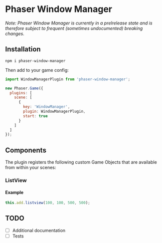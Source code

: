 # Phaser Window Manager
_Note: Phaser Window Manager is currently in a prelrelease state and is therefore subject to frequent (sometimes undocumented) breaking changes._

## Installation
```
npm i phaser-window-manager
```
Then add to your game config:
```js
import WindowManagerPlugin from 'phaser-window-manager';

new Phaser.Game({
  plugins: [
    scene: [
      {
        key: 'WindowManager',
        plugin: WindowManagerPlugin,
        start: true
      }
    ]
  ]
});
```

## Components
The plugin registers the following custom Game Objects that are available from within your scenes:

### ListView
#### Example
```js
this.add.listview(100, 100, 500, 500);
```

## TODO
- [ ] Additional documentation
- [ ] Tests

